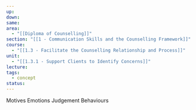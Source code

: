 ```yaml
---
up: 
down: 
same: 
area:
  - "[[Diploma of Counselling]]"
section: "[[1 - Communication Skills and the Counselling Framework]]"
course:
  - "[[1.3 - Facilitate the Counselling Relationship and Process]]"
unit:
  - "[[1.3.1 - Support Clients to Identify Concerns]]"
lecture: 
tags:
  - concept
status:
---
```

Motives
Emotions
Judgement 
Behaviours